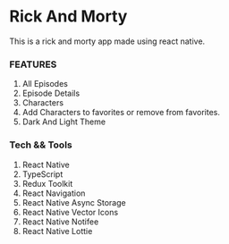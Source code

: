 
# Rick And Morty

This is a rick and morty app made using react native.



### FEATURES
1. All Episodes
2. Episode Details
3. Characters
4. Add Characters to favorites or remove from favorites.
5. Dark And Light Theme


### Tech && Tools
1. React Native
2. TypeScript
3. Redux Toolkit
4. React Navigation
5. React Native Async Storage
6. React Native Vector Icons
7. React Native Notifee
8. React Native Lottie



<div style="display: flex; "> 

</div>



